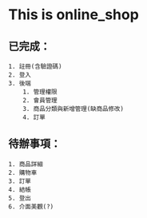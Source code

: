# This is online_shop

## 已完成：
    1. 註冊(含驗證碼)
    2. 登入
    3. 後端
        1. 管理權限
        2. 會員管理
        3. 商品分類與新增管理(缺商品修改)
        4. 訂單

## 待辦事項：
    1. 商品詳細
    2. 購物車
    3. 訂單
    4. 結帳
    5. 登出
    6. 介面美觀(?)